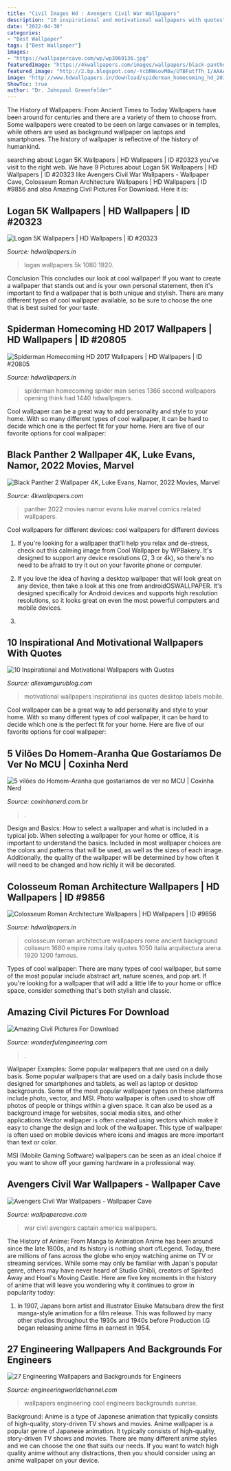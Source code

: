 ```yaml
---
title: "Civil Images Hd : Avengers Civil War Wallpapers"
description: "10 inspirational and motivational wallpapers with quotes"
date: "2022-04-30"
categories:
- "Best Wallpaper"
tags: ["Best Wallpaper"]
images:
- "https://wallpapercave.com/wp/wp3069136.jpg"
featuredImage: "https://4kwallpapers.com/images/wallpapers/black-panther-2-luke-evans-namor-2022-movies-marvel-comics-1536x2048-998.jpg"
featured_image: "http://2.bp.blogspot.com/-YcbNWsovM8w/UTBFutfTh_I/AAAAAAAAGRs/NnikDY_R5uk/s1600/motivational-wallpaper-10.jpg"
image: "http://www.hdwallpapers.in/download/spiderman_homecoming_hd_2017-1366x768.jpg"
ShowToc: true
author: "Dr. Johnpaul Greenfelder"
---
```



The History of Wallpapers: From Ancient Times to Today
Wallpapers have been around for centuries and there are a variety of them to choose from. Some wallpapers were created to be seen on large canvases or in temples, while others are used as background wallpaper on laptops and smartphones. The history of wallpaper is reflective of the history of humankind.

	

		
searching about Logan 5K Wallpapers | HD Wallpapers | ID #20323 you've visit to the right web. We have 9 Pictures about Logan 5K Wallpapers | HD Wallpapers | ID #20323 like Avengers Civil War Wallpapers - Wallpaper Cave, Colosseum Roman Architecture Wallpapers | HD Wallpapers | ID #9856 and also Amazing Civil Pictures For Download. Here it is:
		
    
## Logan 5K Wallpapers | HD Wallpapers | ID #20323

<img loading=lazy src="http://www.hdwallpapers.in/download/logan_5k-1920x1080.jpg" onerror="this.onerror=null;this.src='https://tse1.mm.bing.net/th?id=OIP.uP_OnJkGu5pDpfyUdooj1AHaEK&amp;pid=15.1';" alt="Logan 5K Wallpapers | HD Wallpapers | ID #20323">

_Source: hdwallpapers.in_

>logan wallpapers 5k 1080 1920. 

	

Conclusion
This concludes our look at cool wallpaper! If you want to create a wallpaper that stands out and is your own personal statement, then it's important to find a wallpaper that is both unique and stylish. There are many different types of cool wallpaper available, so be sure to choose the one that is best suited for your taste.

    
## Spiderman Homecoming HD 2017 Wallpapers | HD Wallpapers | ID #20805

<img loading=lazy src="http://www.hdwallpapers.in/download/spiderman_homecoming_hd_2017-1366x768.jpg" onerror="this.onerror=null;this.src='https://tse2.mm.bing.net/th?id=OIP.3bShy8NiK86db52atq2ILQHaEK&amp;pid=15.1';" alt="Spiderman Homecoming HD 2017 Wallpapers | HD Wallpapers | ID #20805">

_Source: hdwallpapers.in_

>spiderman homecoming spider man series 1366 second wallpapers opening think had 1440 hdwallpapers. 

	

Cool wallpaper can be a great way to add personality and style to your home. With so many different types of cool wallpaper, it can be hard to decide which one is the perfect fit for your home. Here are five of our favorite options for cool wallpaper: 

    
## Black Panther 2 Wallpaper 4K, Luke Evans, Namor, 2022 Movies, Marvel

<img loading=lazy src="https://4kwallpapers.com/images/wallpapers/black-panther-2-luke-evans-namor-2022-movies-marvel-comics-1536x2048-998.jpg" onerror="this.onerror=null;this.src='https://tse4.mm.bing.net/th?id=OIP.3yCDGqTXkXa_l5j6KBYDzgHaJ4&amp;pid=15.1';" alt="Black Panther 2 Wallpaper 4K, Luke Evans, Namor, 2022 Movies, Marvel">

_Source: 4kwallpapers.com_

>panther 2022 movies namor evans luke marvel comics related wallpapers. 

	

Cool wallpapers for different devices:
cool wallpapers for different devices 

1. If you're looking for a wallpaper that'll help you relax and de-stress, check out this calming image from Cool Wallpaper by WPBakery. It's designed to support any device resolutions (2, 3 or 4k), so there's no need to be afraid to try it out on your favorite phone or computer.

2. If you love the idea of having a desktop wallpaper that will look great on any device, then take a look at this one from androidOSWALLPAPER. It's designed specifically for Android devices and supports high resolution resolutions, so it looks great on even the most powerful computers and mobile devices.

3.

    
## 10 Inspirational And Motivational Wallpapers With Quotes

<img loading=lazy src="http://2.bp.blogspot.com/-YcbNWsovM8w/UTBFutfTh_I/AAAAAAAAGRs/NnikDY_R5uk/s1600/motivational-wallpaper-10.jpg" onerror="this.onerror=null;this.src='https://tse2.mm.bing.net/th?id=OIP.n7XuNhqYynpsDcwUPp9B7QHaFj&amp;pid=15.1';" alt="10 Inspirational and Motivational Wallpapers with Quotes">

_Source: allexamgurublog.com_

>motivational wallpapers inspirational ias quotes desktop labels mobile. 

	

Cool wallpaper can be a great way to add personality and style to your home. With so many different types of cool wallpaper, it can be hard to decide which one is the perfect fit for your home. Here are five of our favorite options for cool wallpaper: 

    
## 5 Vilões Do Homem-Aranha Que Gostaríamos De Ver No MCU | Coxinha Nerd

<img loading=lazy src="https://www.coxinhanerd.com.br/wp-content/uploads/2020/08/unnamed1-1.jpg" onerror="this.onerror=null;this.src='https://tse4.mm.bing.net/th?id=OIP.DM1qYbnvH8YSGCFhUBc9bAHaEK&amp;pid=15.1';" alt="5 vilões do Homem-Aranha que gostaríamos de ver no MCU | Coxinha Nerd">

_Source: coxinhanerd.com.br_

>. 

	

Design and Basics: How to select a wallpaper and what is included in a typical job.
When selecting a wallpaper for your home or office, it is important to understand the basics. Included in most wallpaper choices are the colors and patterns that will be used, as well as the sizes of each image. Additionally, the quality of the wallpaper will be determined by how often it will need to be changed and how richly it will be decorated.

    
## Colosseum Roman Architecture Wallpapers | HD Wallpapers | ID #9856

<img loading=lazy src="http://www.hdwallpapers.in/download/colosseum_roman_architecture-1680x1050.jpg" onerror="this.onerror=null;this.src='https://tse1.mm.bing.net/th?id=OIP.FcIjPRwnDMig8J9zMcHrZAHaEo&amp;pid=15.1';" alt="Colosseum Roman Architecture Wallpapers | HD Wallpapers | ID #9856">

_Source: hdwallpapers.in_

>colosseum roman architecture wallpapers rome ancient background coliseum 1680 empire roma italy quotes 1050 italia arquitectura arena 1920 1200 famous. 

	

Types of cool wallpaper:
There are many types of cool wallpaper, but some of the most popular include abstract art, nature scenes, and pop art. If you're looking for a wallpaper that will add a little life to your home or office space, consider something that's both stylish and classic.

    
## Amazing Civil Pictures For Download

<img loading=lazy src="https://cdn.wonderfulengineering.com/wp-content/uploads/2014/03/Civil-Pictures-12-610x457.jpg" onerror="this.onerror=null;this.src='https://tse4.mm.bing.net/th?id=OIP.B0WwmkiYK4XH0-5LTY-EbgHaFj&amp;pid=15.1';" alt="Amazing Civil Pictures For Download">

_Source: wonderfulengineering.com_

>. 

	

Wallpaper Examples: Some popular wallpapers that are used on a daily basis.
Some popular wallpapers that are used on a daily basis include those designed for smartphones and tablets, as well as laptop or desktop backgrounds. Some of the most popular wallpaper types on these platforms include photo, vector, and MSI. 
Photo wallpaper is often used to show off photos of people or things within a given space. It can also be used as a background image for websites, social media sites, and other applications.Vector wallpaper is often created using vectors which make it easy to change the design and look of the wallpaper. This type of wallpaper is often used on mobile devices where icons and images are more important than text or color. 

MSI (Mobile Gaming Software) wallpapers can be seen as an ideal choice if you want to show off your gaming hardware in a professional way.

    
## Avengers Civil War Wallpapers - Wallpaper Cave

<img loading=lazy src="https://wallpapercave.com/wp/wp3069136.jpg" onerror="this.onerror=null;this.src='https://tse4.mm.bing.net/th?id=OIP._G5ajEjBa_J-cMvUn9FFYgHaNK&amp;pid=15.1';" alt="Avengers Civil War Wallpapers - Wallpaper Cave">

_Source: wallpapercave.com_

>war civil avengers captain america wallpapers. 

	

The History of Anime: From Manga to Animation
Anime has been around since the late 1800s, and its history is nothing short ofLegend. Today, there are millions of fans across the globe who enjoy watching anime on TV or streaming services. While some may only be familiar with Japan's popular genre, others may have never heard of Studio Ghibli, creators of Spirited Away and Howl's Moving Castle. Here are five key moments in the history of anime that will leave you wondering why it continues to grow in popularity today:
1) In 1907, Japans born artist and illustrator Eisuke Matsubara drew the first manga-style animation for a film release. This was followed by many other studios throughout the 1930s and 1940s before Production I.G began releasing anime films in earnest in 1954.

    
## 27 Engineering Wallpapers And Backgrounds For Engineers

<img loading=lazy src="https://www.engineeringworldchannel.com/wp-content/uploads/2017/03/sunrise-1967044.jpg?x97658" onerror="this.onerror=null;this.src='https://tse3.mm.bing.net/th?id=OIP.OKaP_bP4WFSHx428QYMe0QHaEK&amp;pid=15.1';" alt="27 Engineering Wallpapers and Backgrounds for Engineers">

_Source: engineeringworldchannel.com_

>wallpapers engineering cool engineers backgrounds sunrise. 

	

Background: Anime is a type of Japanese animation that typically consists of high-quality, story-driven TV shows and movies.
Anime wallpaper is a popular genre of Japanese animation. It typically consists of high-quality, story-driven TV shows and movies. There are many different anime styles and we can choose the one that suits our needs. If you want to watch high quality anime without any distractions, then you should consider using an anime wallpaper on your device.

